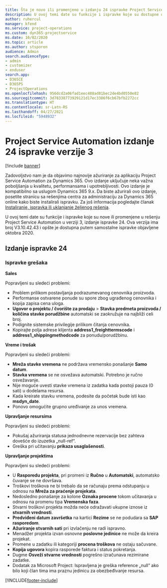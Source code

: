 ```yaml
---
title: Šta je novo ili promenjeno u izdanju 24 ispravke Project Service Automation verzije 3
description: U ovoj temi date su funkcije i ispravke koje su dostupne u izdanju 24 ispravke za Project Service Automation verzije 3.
author: ruhercul
manager: kfend
ms.service: project-operations
ms.custom: dyn365-projectservice
ms.date: 10/02/2020
ms.topic: article
ms.author: stsporen
audience: Admin
search.audienceType:
- admin
- customizer
- enduser
search.app:
- D365CE
- D365PS
- ProjectOperations
ms.openlocfilehash: 956dcd2a06fad1eec488ad81bec2de4bd0550e82
ms.sourcegitcommit: 3d78338773929121d17ec3386f6cb67bfb2272cc
ms.translationtype: HT
ms.contentlocale: sr-Latn-RS
ms.lasthandoff: 04/27/2021
ms.locfileid: "5948932"
---
```

# <a name="project-service-automation-update-release-24-v3"></a>Project Service Automation izdanje 24 ispravke verzije 3

[!include [banner](../includes/psa-now-project-operations.md)]

Zadovoljstvo nam je da objavimo najnovije ažuriranje za aplikaciju Project Service Automation za Dynamics 365. Ovo izdanje uključuje neka važna poboljšanja u kvalitetu, performansama i upotrebljivosti. Ovo izdanje je kompatibilno sa uslugom Dynamics 365 9.x. Da biste ažurirali ovo izdanje, posetite stranicu sa rešenjima centra za administraciju za Dynamics 365 online kako biste instalirali ispravku. Za još informacija pogledajte članak [Instaliranje, ispravka ili uklanjanje željenog rešenja](/power-platform/admin/install-remove-preferred-solution).

U ovoj temi date su funkcije i ispravke koje su nove ili promenjene u rešenju Project Service Automation u verziji 3, izdanje ispravke 24. Ova verzija ima broj V3.10.42.43 i opšte je dostupna putem samostalne ispravke objavljene oktobra 2020.

## <a name="update-release-24"></a>Izdanje ispravke 24

### <a name="bug-fixes"></a>Ispravke grešaka

**Sales**

Popravljeni su sledeći problemi:

- Problem prilikom postavljanja podrazumevanog cenovnika proizvoda.
- Performanse ostvarene ponude su spore zbog ugrađenog cenovnika i kopija zapisa cena uloga.
- **Ugovor o projektu / čvorište za prodaju** > **Stavka predmeta proizvoda / količina stavke porudžbine** automatski se zaokružuje na najbliži celi broj.
- Podignite sistemske privilegije prilikom čitanja cenovnika.
- Kopirajte polja adrese klijenta **address1_freighttermscode** i **address1_shippingmethodcode** za ponudu/porudžbinu. 


**Vreme i trošak**

Popravljeni su sledeći problemi:

- **Mreža stavke vremena** ne podržava vremensko ponašanje **Samo datum**.
- **Stavka vremena** se ne osvežava automatski. Potrebno je ručno osvežavanje.
- Nije moguće uvesti stavke vremena iz zadatka kada postoji pauza (0 sati) u dodelama resursa.
- Kada kreirate stavku vremena, podesite da početak bude isti kao **msdyn_date**.
- Ponovo omogućite grupno uređivanje za unos vremena.

**Upravljanje resursima**

Popravljeni su sledeći problemi:

- Pokušaj ažuriranja statusa jednodnevne rezervacije bez zahteva dovešće do izuzetka „null-ref“.
- Greška pri učitavanju **prikaza usaglašenosti**.


**Upravljanje projektima**

Popravljeni su sledeći problemi:

- U **Rasporedu projekta**, pri promeni iz **Ručno** u **Automatski**, automatsko čuvanje se ne dovršava.
- Troškovi troškova ne bi trebalo da se računaju prema odstupanju u odnosu na **Mreža za praćenje projekata**.
- Nedosledno ponašanje za kolone **Oznaka procene** tokom učitavanja u odnosu na promenu tipa **Vremenska faza**.
- Stvarni troškovi projekta možda neće odražavati ukupne iznose iz **stvarnih vrednosti**.
- **Predviđeni datum završetka** na kartici **Rezime** se ne podudara sa **SAP rasporedom**.
- **Ažuriranje stvarnih sati** pri izvlačenju ne radi ispravno.
- Menadžer projekta izvan osnovne **poslovne jedinice** ne može da kreira projekat.
- Promene u zadatku ili kategoriji **procena troškova** ne ostaju sačuvane.
- **Kopija ugovora** kopira rasporede faktura i status pokretanja.
- Dugme **Osveži stvarne vrednosti** pogrešno izračunava rezimirane zadatke.
- Dodatak za Microsoft Project: Ispravljena je greška reference „null“ ako bilo koji član tima ima praznu jedinicu za obezbeđivanje resursa.



[!INCLUDE[footer-include](../includes/footer-banner.md)]